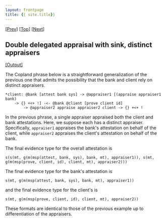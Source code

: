 ```yaml
---
layout: frontpage
title: {{ site.title}}
---
```


\[[Prev](cba_bc_check_appraise_sink)\] \[[Top](../delegated)\] \[[Next](cbaa_bc_check_appraise_sink_ps)\]

## Double delegated appraisal with sink, distinct appraisers

<a href="cbaa_bc_check_appraise_sink.xhtml" target="_blank">[Output]</a>

The Copland phrase below is a straightforward generalization of the
previous one that admits the possibility that the bank and client rely
on distinct appraisers.

```
*client: @bank [attest bank sys] -> @appraiser1 [(appraise appraiser1 bank)
    -> {} +<+ !] -<- @bank @client [prove client id]
        -> @appraiser2 appraise appraiser2 client -> {} +<+ !
```

In the previous phrase, a single appraiser appraised both the client
and bank attestations.  Here, we suppose each has a distinct
appraiser.  Specifically, `appraiser1` appraises the bank's
attestation on behalf of the client, while `appraiser2` appraises the
client's attestation on behalf of the bank.

The final evidence type for the overall attestation is

    s(s(mt, g(m(msp(attest, bank, sys), bank, mt), appraiser1)), s(mt, g(m(msp(prove, client, id), client, mt), appraiser2)))

The final evidence type for the bank's attestation is

    s(mt, g(m(msp(attest, bank, sys), bank, mt), appraiser1))

and the final evidence type for the client's is

    s(mt, g(m(msp(prove, client, id), client, mt), appraiser2))

These formats are identical to those of the previous example up to
differentiation of the appraisers.
